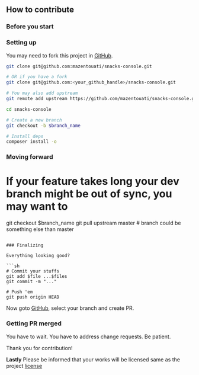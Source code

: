 ## How to contribute

### Before you start

<!-- This section contains conventions/standards contributors must follow -->
<!-- For example: Commit messages should follow angular standard -->

### Setting up

You may need to fork this project in [GitHub](https://github.com/mazentouati/snacks-console).

```sh
git clone git@github.com:mazentouati/snacks-console.git

# OR if you have a fork
git clone git@github.com:<your_github_handle>/snacks-console.git

# You may also add upstream
git remote add upstream https://github.com/mazentouati/snacks-console.git

cd snacks-console

# Create a new branch
git checkout -b $branch_name

# Install deps
composer install -o
```

### Moving forward

# If your feature takes long your dev branch might be out of sync, you may want to
git checkout $branch_name
git pull upstream master  # branch could be something else than master
```

### Finalizing

Everything looking good?

```sh
# Commit your stuffs
git add $file ...$files
git commit -m "..."

# Push 'em
git push origin HEAD
```

Now goto [GitHub](https://github.com/mazentouati/snacks-console/compare?expand=1), select your branch and create PR.

### Getting PR merged

You have to wait. You have to address change requests. Be patient.

Thank you for contribution!

**Lastly** Please be informed that your works will be licensed same as the project [license](./LICENSE)
